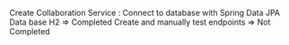 Create Collaboration Service :
Connect to database with Spring Data JPA Data base H2 => Completed
Create and manually test endpoints => Not Completed
